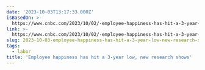 ```yaml
---
date: '2023-10-03T13:17:33.000Z'
isBasedOn: >-
  https://www.cnbc.com/2023/10/02/-employee-happiness-has-hit-a-3-year-low-new-research-shows.html
link: >-
  https://www.cnbc.com/2023/10/02/-employee-happiness-has-hit-a-3-year-low-new-research-shows.html
slug: 2023-10-03-employee-happiness-has-hit-a-3-year-low-new-research-shows
tags:
  - labor
title: 'Employee happiness has hit a 3-year low, new research shows'
---
```


